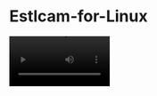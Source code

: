 # Estlcam-for-Linux

<video src='https://user-images.githubusercontent.com/79079633/224729198-2a317527-f3a1-4dff-932e-8e2616eb68cc.mp4' width=180/>






